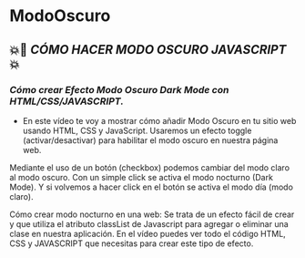 # ModoOscuro

## 💥🚀 **_CÓMO HACER MODO OSCURO JAVASCRIPT_** 💥 

### **_Cómo crear Efecto Modo Oscuro Dark Mode con HTML/CSS/JAVASCRIPT._**

- En este vídeo te voy a mostrar cómo añadir Modo Oscuro en tu sitio web usando HTML, CSS y JavaScript. Usaremos un efecto toggle (activar/desactivar) para habilitar el modo oscuro en nuestra página web.

Mediante el uso de un botón (checkbox) podemos cambiar del modo claro al modo oscuro. Con un simple click se activa el modo nocturno (Dark Mode). Y si volvemos a hacer click en el botón se activa el modo día (modo claro).

Cómo crear modo nocturno en una web: Se trata de un efecto fácil de crear y que utiliza el atributo classList de Javascript para agregar o eliminar una clase en nuestra aplicación. En el vídeo puedes ver todo el código HTML, CSS y JAVASCRIPT que necesitas para crear este tipo de efecto.
